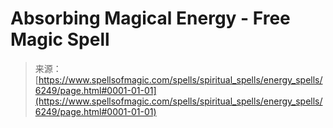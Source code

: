 <!--yml
category: 未分类
date: 2024-06-12 18:40:46
-->

# Absorbing Magical Energy - Free Magic Spell

> 来源：[https://www.spellsofmagic.com/spells/spiritual_spells/energy_spells/6249/page.html#0001-01-01](https://www.spellsofmagic.com/spells/spiritual_spells/energy_spells/6249/page.html#0001-01-01)